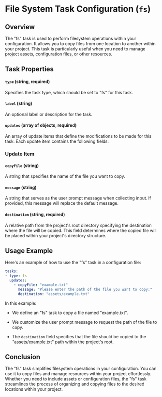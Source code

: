 File System Task Configuration (`fs`)
============================

Overview
--------

The "fs" task is used to perform filesystem operations within your configuration. It allows you to copy files from one location to another within your project. This task is particularly useful when you need to manage project assets, configuration files, or other resources.

Task Properties
---------------

#### `type` (string, required)
Specifies the task type, which should be set to "fs" for this task.

#### `label` (string)
An optional label or description for the task.

#### `updates` (array of objects, required)
An array of update items that define the modifications to be made for this task. Each update item contains the following fields:

### Update Item

#### `copyFile` (string)
A string that specifies the name of the file you want to copy.

#### `message` (string)
A string that serves as the user prompt message when collecting input. If provided, this message will replace the default message.

#### `destination` (string, required)
A relative path from the project's root directory specifying the destination where the file will be copied. This field determines where the copied file will be placed within your project's directory structure.

Usage Example
-------------

Here's an example of how to use the "fs" task in a configuration file:

```yaml
tasks:
- type: fs
  updates:
    - copyFile: "example.txt"
      message: "Please enter the path of the file you want to copy:"
      destination: "assets/example.txt"
```

In this example:

-   We define an "fs" task to copy a file named "example.txt".

-   We customize the user prompt message to request the path of the file to copy.

-   The `destination` field specifies that the file should be copied to the "assets/example.txt" path within the project's root.

Conclusion
----------

The "fs" task simplifies filesystem operations in your configuration. You can use it to copy files and manage resources within your project effortlessly. Whether you need to include assets or configuration files, the "fs" task streamlines the process of organizing and copying files to the desired locations within your project.
